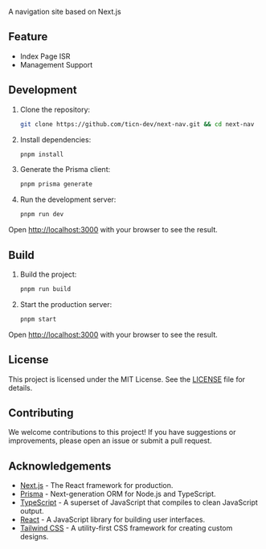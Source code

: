 A navigation site based on Next.js

## Feature

- Index Page ISR
- Management Support

## Development

1. Clone the repository:
   ```bash
   git clone https://github.com/ticn-dev/next-nav.git && cd next-nav
   ```
2. Install dependencies:
   ```bash
   pnpm install
   ```
3. Generate the Prisma client:
   ```bash
   pnpm prisma generate
   ```
4. Run the development server:
   ```bash
   pnpm run dev
   ```

Open [http://localhost:3000](http://localhost:3000) with your browser to see the result.

## Build

1. Build the project:
   ```bash
   pnpm run build
   ```
2. Start the production server:
   ```bash
   pnpm start
   ```

Open [http://localhost:3000](http://localhost:3000) with your browser to see the result.

## License

This project is licensed under the MIT License. See the [LICENSE](LICENSE) file for details.

## Contributing

We welcome contributions to this project! If you have suggestions or improvements, please open an issue or submit a pull request.

## Acknowledgements

- [Next.js](https://nextjs.org/) - The React framework for production.
- [Prisma](https://www.prisma.io/) - Next-generation ORM for Node.js and TypeScript.
- [TypeScript](https://www.typescriptlang.org/) - A superset of JavaScript that compiles to clean JavaScript output.
- [React](https://reactjs.org/) - A JavaScript library for building user interfaces.
- [Tailwind CSS](https://tailwindcss.com/) - A utility-first CSS framework for creating custom designs.
